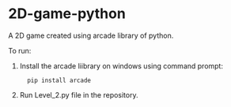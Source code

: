 # 2D-game-python
A 2D game created using arcade library of python.

To run:

  1. Install the arcade liibrary on windows using command prompt:
  
      ```
        pip install arcade
      ```
  
  2. Run Level_2.py file in the repository.
